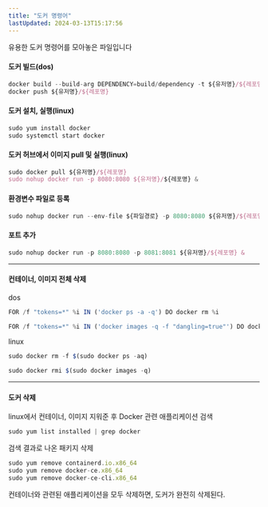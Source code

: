 ```yaml
---
title: "도커 명령어"
lastUpdated: 2024-03-13T15:17:56
---
```


유용한 도커 명령어를 모아놓은 파일입니다

#### 도커 빌드(dos)

```js
docker build --build-arg DEPENDENCY=build/dependency -t ${유저명}/${레포명} --platform linux/amd64 .
docker push ${유저명}/${레포명}
```

#### 도커 설치, 실행(linux)

```js
sudo yum install docker
sudo systemctl start docker
```

#### 도커 허브에서 이미지 pull 및 실행(linux)

```js
sudo docker pull ${유저명}/${레포명}
sudo nohup docker run -p 8080:8080 ${유저명}/${레포명} &
```

#### 환경변수 파일로 등록

```js
sudo nohup docker run --env-file ${파일경로} -p 8080:8080 ${유저명}/${레포명} &
```

#### 포트 추가

```js
sudo nohup docker run -p 8080:8080 -p 8081:8081 ${유저명}/${레포명} &
```

---

#### 컨테이너, 이미지 전체 삭제

dos

```js
FOR /f "tokens=*" %i IN ('docker ps -a -q') DO docker rm %i

FOR /f "tokens=*" %i IN ('docker images -q -f "dangling=true"') DO docker rmi %i
```

linux

```js
sudo docker rm -f $(sudo docker ps -aq)

sudo docker rmi $(sudo docker images -q)
```

---

#### 도커 삭제

linux에서 컨테이너, 이미지 지워준 후 Docker 관련 애플리케이션 검색

```js
sudo yum list installed | grep docker
```

검색 결과로 나온 패키지 삭제

```js
sudo yum remove containerd.io.x86_64
sudo yum remove docker-ce.x86_64
sudo yum remove docker-ce-cli.x86_64
```

컨테이너와 관련된 애플리케이션을 모두 삭제하면, 도커가 완전히 삭제된다.
